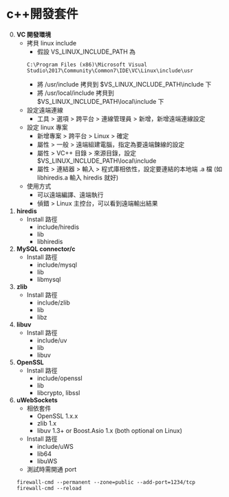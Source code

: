 c++開發套件
=========================
0. **VC 開發環境**
	- 拷貝 linux include
		- 假設 VS_LINUX_INCLUDE_PATH 為
		~~~
		C:\Program Files (x86)\Microsoft Visual Studio\2017\Community\Common7\IDE\VC\Linux\include\usr
		~~~
		- 將 /usr/include 拷貝到 $VS_LINUX_INCLUDE_PATH\include 下
		- 將 /usr/local/include 拷貝到 $VS_LINUX_INCLUDE_PATH\local\include 下
	- 設定遠端連線
		- 工具 > 選項 > 跨平台 > 連線管理員 > 新增，新增遠端連線設定
	- 設定 linux 專案
		- 新增專案 > 跨平台 > Linux > 確定
		- 屬性 > 一般 > 遠端組建電腦，指定為要遠端鍊線的設定
		- 屬性 > VC++ 目錄 > 來源目錄，設定 $VS_LINUX_INCLUDE_PATH\local\include
		- 屬性 > 連結器 > 輸入 > 程式庫相依性，設定要連結的本地端 .a 檔 (如 libhiredis.a 輸入 hiredis 就好)
	- 使用方式
		- 可以遠端編譯、遠端執行
		- 偵錯 > Linux 主控台，可以看到遠端輸出結果
0. **hiredis**
	- Install 路徑
		- include/hiredis
		- lib
		- libhiredis
0. **MySQL connector/c**
	- Install 路徑
		- include/mysql
		- lib
		- libmysql
0. **zlib**
	- Install 路徑
		- include/zlib
		- lib
		- libz
0. **libuv**
	- Install 路徑
		- include/uv
		- lib
		- libuv
0. **OpenSSL**
	- Install 路徑
		- include/openssl
		- lib
		- libcrypto, libssl	
0. **uWebSockets**
	- 相依套件
		- OpenSSL 1.x.x
		- zlib 1.x
		- libuv 1.3+ or Boost.Asio 1.x (both optional on Linux)
	- Install 路徑
		- include/uWS
		- lib64
		- libuWS
	- 測試時需開通 port
	~~~
	firewall-cmd --permanent --zone=public --add-port=1234/tcp
	firewall-cmd --reload
	~~~